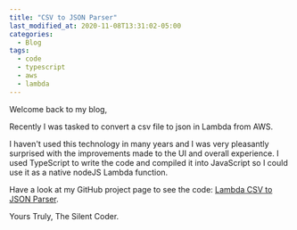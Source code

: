 ```yaml
---
title: "CSV to JSON Parser"
last_modified_at: 2020-11-08T13:31:02-05:00
categories:
  - Blog
tags:
  - code
  - typescript
  - aws
  - lambda
---
```


Welcome back to my blog,

Recently I was tasked to convert a csv file to json in Lambda from AWS.

I haven't used this technology in many years and I was very pleasantly surprised with the improvements made to the UI and overall experience.
I used TypeScript to write the code and compiled it into JavaScript so I could use it as a native nodeJS Lambda function.

Have a look at my GitHub project page to see the code: [Lambda CSV to JSON Parser](https://github.com/jdksloan/LambdaCSVParser).

Yours Truly,
The Silent Coder.
